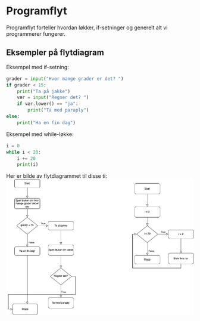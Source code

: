 # Programflyt

Programflyt forteller hvordan løkker, if-setninger og generelt alt vi programmerer fungerer.

## Eksempler på flytdiagram

Eksempel med if-setning:
```python
grader = input("Hvor mange grader er det? ")
if grader < 15:
    print("Ta på jakke")
    vær = input("Regner det? ")
    if vær.lower() == "ja":
        print("Ta med paraply")
else:
    print("Ha en fin dag")
```

Eksempel med while-løkke:
```python
i = 0
while i < 20:
    i += 20
    print(i)
```

Her er bilde av flytdiagrammet til disse ti:
![Dette er et bilde av flytdiagrammet](../Bilder/Flyt_diagram.jpg)